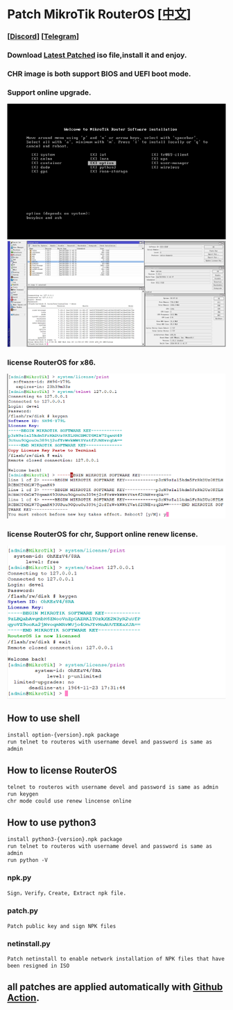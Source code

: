 # Patch MikroTik RouterOS [[中文](README_CN.md)]

### [[Discord](https://discord.gg/keV6MWQFtX)] [[Telegram](https://t.me/+99Mw06p3K7NlMmNl)]

### Download [Latest Patched](https://github.com/elseif/MikroTikPatch/releases/latest) iso file,install it and enjoy.
### CHR image is both support BIOS and UEFI boot mode.
### Support online upgrade.

![](image/install.png)
![](image/routeros.png)

### license RouterOS for x86.
![](image/x86.png)
### license RouterOS for chr, Support online renew license.
![](image/chr.png)

## How to use shell
    install option-{version}.npk package
    run telnet to routeros with username devel and password is same as admin
## How to license RouterOS
    telnet to routeros with username devel and password is same as admin
    run keygen
    chr mode could use renew lincense online
## How to use python3
    install python3-{version}.npk package
    run telnet to routeros with username devel and password is same as admin
    run python -V
### npk.py
    Sign，Verify，Create, Extract npk file.
### patch.py
    Patch public key and sign NPK files
### netinstall.py
    Patch netinstall to enable network installation of NPK files that have been resigned in ISO

## all patches are applied automatically with [Github Action](https://github.com/elseif/MikroTikPatch/blob/main/.github/workflows/mikrotik_patch.yml).






